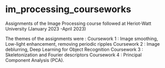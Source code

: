 # im_processing_courseworks
Assignments of the Image Processing course followed at Heriot-Watt University (January 2023 -April 2023)

The themes of the assignments were :
Coursework 1 : Image smoothing, Low-light enhancement, removing periodic ripples
Coursework 2 : Image deblurring, Deep Learning for Object Recognition
Coursework 3 : Skeletonization and Fourier descriptors
Coursework 4 : Principal Component Analysis (PCA).
